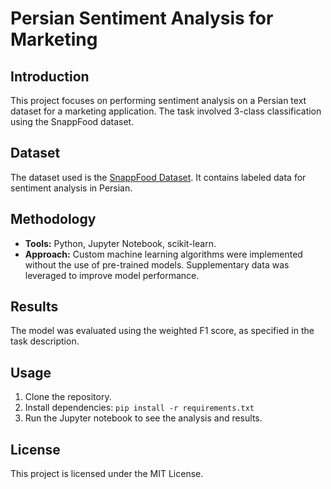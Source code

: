 # Persian Sentiment Analysis for Marketing

## Introduction
This project focuses on performing sentiment analysis on a Persian text dataset for a marketing application. The task involved 3-class classification using the SnappFood dataset.

## Dataset
The dataset used is the [SnappFood Dataset](https://hooshvare.github.io/docs/datasets/sa#snappfood). It contains labeled data for sentiment analysis in Persian.

## Methodology
- **Tools:** Python, Jupyter Notebook, scikit-learn.
- **Approach:** Custom machine learning algorithms were implemented without the use of pre-trained models. Supplementary data was leveraged to improve model performance.

## Results
The model was evaluated using the weighted F1 score, as specified in the task description.

## Usage
1. Clone the repository.
2. Install dependencies: `pip install -r requirements.txt`
3. Run the Jupyter notebook to see the analysis and results.

## License
This project is licensed under the MIT License.
